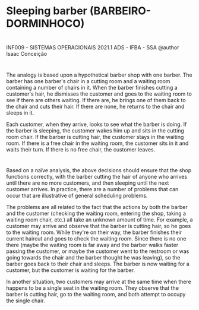 # Sleeping barber (BARBEIRO-DORMINHOCO)
#
INF009 - SISTEMAS OPERACIONAIS 2021.1
ADS - IFBA - SSA
@author Isaac Conceição
#
The analogy is based upon a hypothetical barber shop with one barber. The barber has one barber's chair in a cutting room and a waiting room containing a number of chairs in it. When the barber finishes cutting a customer's hair, he dismisses the customer and goes to the waiting room to see if there are others waiting. If there are, he brings one of them back to the chair and cuts their hair. If there are none, he returns to the chair and sleeps in it.

Each customer, when they arrive, looks to see what the barber is doing. If the barber is sleeping, the customer wakes him up and sits in the cutting room chair. If the barber is cutting hair, the customer stays in the waiting room. If there is a free chair in the waiting room, the customer sits in it and waits their turn. If there is no free chair, the customer leaves.
#
Based on a naïve analysis, the above decisions should ensure that the shop functions correctly, with the barber cutting the hair of anyone who arrives until there are no more customers, and then sleeping until the next customer arrives. In practice, there are a number of problems that can occur that are illustrative of general scheduling problems.

The problems are all related to the fact that the actions by both the barber and the customer (checking the waiting room, entering the shop, taking a waiting room chair, etc.) all take an unknown amount of time. For example, a customer may arrive and observe that the barber is cutting hair, so he goes to the waiting room. While they're on their way, the barber finishes their current haircut and goes to check the waiting room. Since there is no one there (maybe the waiting room is far away and the barber walks faster passing the customer, or maybe the customer went to the restroom or was going towards the chair and the barber thought he was leaving), so the barber goes back to their chair and sleeps. The barber is now waiting for a customer, but the customer is waiting for the barber.

In another situation, two customers may arrive at the same time when there happens to be a single seat in the waiting room. They observe that the barber is cutting hair, go to the waiting room, and both attempt to occupy the single chair.
